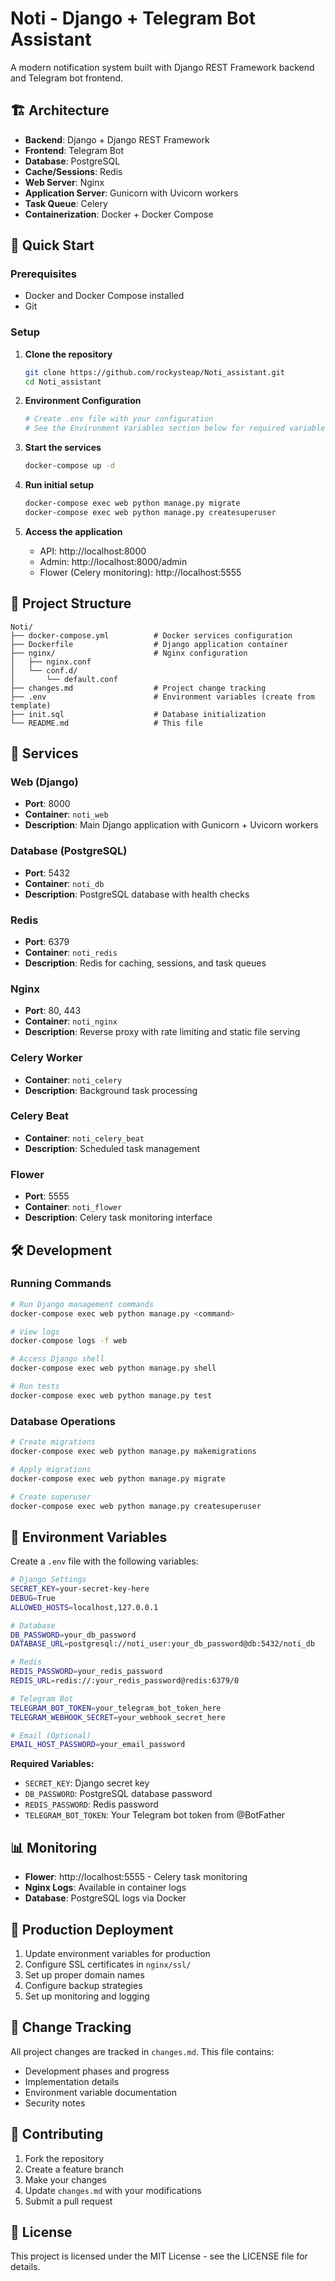 # Noti - Django + Telegram Bot Assistant

A modern notification system built with Django REST Framework backend and Telegram bot frontend.

## 🏗️ Architecture

- **Backend**: Django + Django REST Framework
- **Frontend**: Telegram Bot
- **Database**: PostgreSQL
- **Cache/Sessions**: Redis
- **Web Server**: Nginx
- **Application Server**: Gunicorn with Uvicorn workers
- **Task Queue**: Celery
- **Containerization**: Docker + Docker Compose

## 🚀 Quick Start

### Prerequisites

- Docker and Docker Compose installed
- Git

### Setup

1. **Clone the repository**
   ```bash
   git clone https://github.com/rockysteap/Noti_assistant.git
   cd Noti_assistant
   ```

2. **Environment Configuration**
   ```bash
   # Create .env file with your configuration
   # See the Environment Variables section below for required variables
   ```

3. **Start the services**
   ```bash
   docker-compose up -d
   ```

4. **Run initial setup**
   ```bash
   docker-compose exec web python manage.py migrate
   docker-compose exec web python manage.py createsuperuser
   ```

5. **Access the application**
   - API: http://localhost:8000
   - Admin: http://localhost:8000/admin
   - Flower (Celery monitoring): http://localhost:5555

## 📁 Project Structure

```
Noti/
├── docker-compose.yml          # Docker services configuration
├── Dockerfile                  # Django application container
├── nginx/                      # Nginx configuration
│   ├── nginx.conf
│   └── conf.d/
│       └── default.conf
├── changes.md                  # Project change tracking
├── .env                        # Environment variables (create from template)
├── init.sql                    # Database initialization
└── README.md                   # This file
```

## 🔧 Services

### Web (Django)
- **Port**: 8000
- **Container**: `noti_web`
- **Description**: Main Django application with Gunicorn + Uvicorn workers

### Database (PostgreSQL)
- **Port**: 5432
- **Container**: `noti_db`
- **Description**: PostgreSQL database with health checks

### Redis
- **Port**: 6379
- **Container**: `noti_redis`
- **Description**: Redis for caching, sessions, and task queues

### Nginx
- **Port**: 80, 443
- **Container**: `noti_nginx`
- **Description**: Reverse proxy with rate limiting and static file serving

### Celery Worker
- **Container**: `noti_celery`
- **Description**: Background task processing

### Celery Beat
- **Container**: `noti_celery_beat`
- **Description**: Scheduled task management

### Flower
- **Port**: 5555
- **Container**: `noti_flower`
- **Description**: Celery task monitoring interface

## 🛠️ Development

### Running Commands

```bash
# Run Django management commands
docker-compose exec web python manage.py <command>

# View logs
docker-compose logs -f web

# Access Django shell
docker-compose exec web python manage.py shell

# Run tests
docker-compose exec web python manage.py test
```

### Database Operations

```bash
# Create migrations
docker-compose exec web python manage.py makemigrations

# Apply migrations
docker-compose exec web python manage.py migrate

# Create superuser
docker-compose exec web python manage.py createsuperuser
```

## 🔐 Environment Variables

Create a `.env` file with the following variables:

```bash
# Django Settings
SECRET_KEY=your-secret-key-here
DEBUG=True
ALLOWED_HOSTS=localhost,127.0.0.1

# Database
DB_PASSWORD=your_db_password
DATABASE_URL=postgresql://noti_user:your_db_password@db:5432/noti_db

# Redis
REDIS_PASSWORD=your_redis_password
REDIS_URL=redis://:your_redis_password@redis:6379/0

# Telegram Bot
TELEGRAM_BOT_TOKEN=your_telegram_bot_token_here
TELEGRAM_WEBHOOK_SECRET=your_webhook_secret_here

# Email (Optional)
EMAIL_HOST_PASSWORD=your_email_password
```

**Required Variables:**
- `SECRET_KEY`: Django secret key
- `DB_PASSWORD`: PostgreSQL database password
- `REDIS_PASSWORD`: Redis password
- `TELEGRAM_BOT_TOKEN`: Your Telegram bot token from @BotFather

## 📊 Monitoring

- **Flower**: http://localhost:5555 - Celery task monitoring
- **Nginx Logs**: Available in container logs
- **Database**: PostgreSQL logs via Docker

## 🚀 Production Deployment

1. Update environment variables for production
2. Configure SSL certificates in `nginx/ssl/`
3. Set up proper domain names
4. Configure backup strategies
5. Set up monitoring and logging

## 📝 Change Tracking

All project changes are tracked in `changes.md`. This file contains:
- Development phases and progress
- Implementation details
- Environment variable documentation
- Security notes

## 🤝 Contributing

1. Fork the repository
2. Create a feature branch
3. Make your changes
4. Update `changes.md` with your modifications
5. Submit a pull request

## 📄 License

This project is licensed under the MIT License - see the LICENSE file for details.
